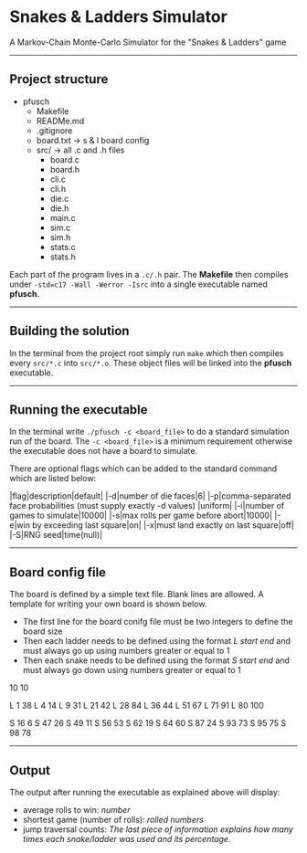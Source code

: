 # Snakes & Ladders Simulator

A Markov-Chain Monte-Carlo Simulator for the "Snakes & Ladders" game

---

## Project structure

- pfusch
    - Makefile 
    - READMe.md
    - .gitignore 
    - board.txt -> s & l board config
    - src/ -> all .c and .h files
        - board.c
        - board.h
        - cli.c 
        - cli.h
        - die.c
        - die.h
        - main.c
        - sim.c
        - sim.h 
        - stats.c
        - stats.h

Each part of the program lives in a `.c/.h` pair.
The **Makefile** then compiles under `-std=c17 -Wall -Werror -Isrc` into a single executable named **pfusch**.

---

## Building the solution

In the terminal from the project root simply run `make` which then compiles every `src/*.c` into `src/*.o`. These object files will be linked into the **pfusch** executable. 

---

## Running the executable

In the terminal write `./pfusch -c <board_file>` to do a standard simulation run of the board. The `-c <board_file>` is a minimum requirement otherwise the executable does not have a board to simulate.

There are optional flags which can be added to the standard command which are listed below:

|flag|description|default|
|-d|number of die faces|6|
|-p|comma-separated  face probabilities (must supply exactly -d values) |uniform|
|-i|number of games to simulate|10000|
|-s|max rolls per game before abort|10000|
|-e|win by exceeding last square|on|
|-x|must land exactly on last square|off|
|-S|RNG seed|time(null)|


---

## Board config file

The board is defined by a simple text file. Blank lines are allowed. A template for writing your own board is shown below.

- The first line for the board conifg file must be two integers to define the board size
- Then each ladder needs to be defined using the format *L start end* and must always go up using numbers greater or equal to 1
- Then each snake needs to be defined using the format *S start end* and must always go down using numbers greater or equal to 1

10 10

L 1  38
L 4  14
L 9  31
L 21 42
L 28 84
L 36 44
L 51 67
L 71 91
L 80 100

S 16 6
S 47 26
S 49 11
S 56 53
S 62 19
S 64 60
S 87 24
S 93 73
S 95 75
S 98 78

---

## Output

The output after running the executable as explained above will display:

- average rolls to win: *number*
- shortest game (number of rolls): *rolled numbers*
- jump traversal counts: *The last piece of information explains how many times each snake/ladder was used and its percentage.* 
